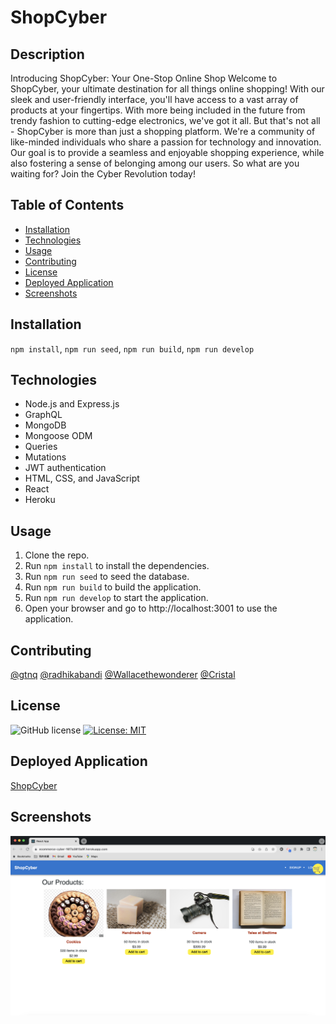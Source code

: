 # ShopCyber

## Description
Introducing ShopCyber: Your One-Stop Online Shop
Welcome to ShopCyber, your ultimate destination for all things online shopping! With our sleek and user-friendly interface, you'll have access to a vast array of products at your fingertips. With more being included in the future from trendy fashion to cutting-edge electronics, we've got it all.
But that's not all - ShopCyber is more than just a shopping platform. We're a community of like-minded individuals who share a passion for technology and innovation. Our goal is to provide a seamless and enjoyable shopping experience, while also fostering a sense of belonging among our users. So what are you waiting for? Join the Cyber Revolution today!

## Table of Contents

- [Installation](#installation)
- [Technologies](#technologies)
- [Usage](#usage)
- [Contributing](#contributing)
- [License](#license)
- [Deployed Application](#deployed-application)
- [Screenshots](#screenshots)

## Installation

`npm install`, `npm run seed`, `npm run build`, `npm run develop`

## Technologies

  - Node.js and Express.js
  - GraphQL
  - MongoDB
  - Mongoose ODM
  - Queries
  - Mutations
  - JWT authentication
  - HTML, CSS, and JavaScript
  - React
  - Heroku 

## Usage

1. Clone the repo.
2. Run `npm install` to install the dependencies.
3. Run `npm run seed` to seed the database.
4. Run `npm run build` to build the application.
5. Run `npm run develop` to start the application.
6. Open your browser and go to http://localhost:3001 to use the application.

## Contributing

[@gtnq](https://github.com/gtnq)
[@radhikabandi](https://github.com/radhikabandi)
[@Wallacethewonderer](https://github.com/Wallacethewonderer)
[@Cristal](https://github.com/Slfdspln)

## License

![GitHub license](https://img.shields.io/badge/license-MIT-blue.svg)
[![License: MIT](https://img.shields.io/badge/License-MIT-yellow.svg)](https://choosealicense.com/licenses)

## Deployed Application

[ShopCyber](https://ecommerce-cyber-16f7a3813a9f.herokuapp.com/)

## Screenshots

![Screenshot](./client/public/images/project-3.png)